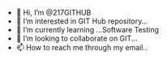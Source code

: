 - 👋 Hi, I’m @217GITHUB
- 👀 I’m interested in GIT Hub repository...
- 🌱 I’m currently learning ...Software Testing
- 💞️ I’m looking to collaborate on GIT...
- 📫 How to reach me through my email..

<!---
217GITHUB/217GITHUB is a ✨ special ✨ repository because its `README.md` (this file) appears on your GitHub profile.
You can click the Preview link to take a look at your changes.
--->
